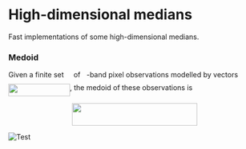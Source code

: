 # High-dimensional medians

Fast implementations of some high-dimensional medians.


### Medoid

Given a finite set <img src="https://rawgit.com/daleroberts/hdmedians/master/docs/svgs/97c2c0ac5d7c079601abd56a54c9475c.svg?8eacd89a9b&invert_in_darkmode" align=middle width=11.827860000000003pt height=22.564079999999983pt/> of <img src="https://rawgit.com/daleroberts/hdmedians/master/docs/svgs/2ec6e630f199f589a2402fdf3e0289d5.svg?5a271c9f4f&invert_in_darkmode" align=middle width=8.239720500000002pt height=14.102549999999994pt/>-band pixel observations modelled by vectors <img src="https://rawgit.com/daleroberts/hdmedians/master/docs/svgs/8ce46e21b12b0c15b3683b17029ce564.svg?de9fb7ef16&invert_in_darkmode" align=middle width=122.772045pt height=24.56552999999997pt/>, the medoid of these observations is
<p align="center"><img src="https://rawgit.com/daleroberts/hdmedians/master/docs/svgs/5fa598c589391a29c5482b6734190b1a.svg?dea199ebac&invert_in_darkmode" align=middle width=250.14pt height=44.878845pt/></p>

![Test](docs/svgs/bbc4a323da4a12e42b957db1f6c5c4c4.svg?raw=yes)
